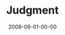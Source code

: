 ---
layout: message
category: message
series: "RIQ"
title: "Judgment"
date: 2008-06-01-00-00
message_id: 500
description: "Many of us walk around carrying rocks, ready to throw them at anyone who thinks or behaves in a way we think to be wrong. In this talk, we analyze this through the lens of a story in Jesus' life."
video: "http://s3.amazonaws.com/crossroads-media/messages/video/RIQ4-talk.mp4"
video-duration: "33:54"
yt-embed-url: "//www.youtube.com/embed/ddPafaQ-2HA"
video-image: "http://s3.amazonaws.com/crossroads-media/images/RIQ4-still.jpg"
sc-permalink-url: "http://soundcloud.com/crdschurch/riq-judgment"
audio: "http://s3.amazonaws.com/crossroads-media/messages/audio/RIQ_04_Judgment_06-01-08_Tome_webaudio.mp3"
audio-duration: "35:34"
program: "http://s3.amazonaws.com/crossroads-media/documents/0531-01Program.pdf"
notes-description: "Study notes from RIQ&#58; Judgment."
notes: "http://s3.amazonaws.com/crossroads-media/documents/SN-06-01-08.pdf"
notes-title: "RIQ&#58; Judgment (Study Notes)"
tag: 
 - judgment
 - risk
 - rocks
 - woman-in-adultery
 - jesus-writing
 - riq
explicit: false
---